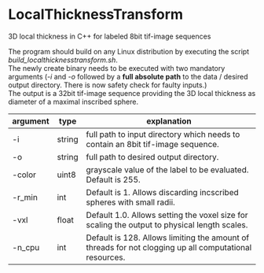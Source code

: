 # LocalThicknessTransform
3D local thickness in C++ for labeled 8bit tif-image sequences

The program should build on any Linux distribution by executing the script *build_localthicknesstransform.sh*.
<br>
The newly create binary needs to be executed with two mandatory arguments (*-i* and *-o* followed by a **full absolute path** to the data / desired output directory. There is now safety check for faulty inputs.)
<br>
The output is a 32bit tif-image sequence providing the 3D local thickness as diameter of a maximal inscribed sphere.

| argument | type | explanation |
|----------|------|-------------|
| -i       | string | full path to input directory which needs to contain an 8bit tif-image sequence. |
| -o       | string | full path to desired output directory. |
| -color   | uint8  | grayscale value of the label to be evaluated. Default is 255. |
| -r_min   | int    | Default is 1. Allows discarding incscribed spheres with small radii. |
| -vxl     | float  | Default 1.0. Allows setting the voxel size for scaling the output to physical length scales. |
| -n_cpu   | int    | Default is 128. Allows limiting the amount of threads for not clogging up all computational resources. |


